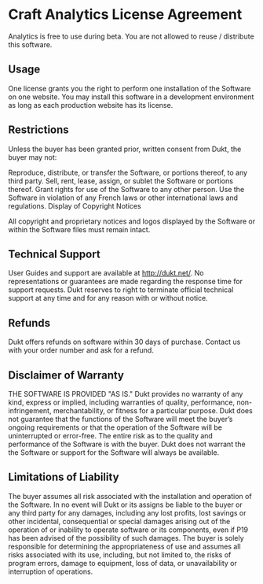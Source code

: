 # Craft Analytics License Agreement

Analytics is free to use during beta. You are not allowed to reuse / distribute this software.

## Usage

One license grants you the right to perform one installation of the Software on one website. You may install this software in a development environment as long as each production website has its license.

## Restrictions

Unless the buyer has been granted prior, written consent from Dukt, the buyer may not:

Reproduce, distribute, or transfer the Software, or portions thereof, to any third party.
Sell, rent, lease, assign, or sublet the Software or portions thereof.
Grant rights for use of the Software to any other person.
Use the Software in violation of any French laws or other international laws and regulations.
Display of Copyright Notices

All copyright and proprietary notices and logos displayed by the Software or within the Software files must remain intact.

## Technical Support

User Guides and support are available at http://dukt.net/. No representations or guarantees are made regarding the response time for support requests. Dukt reserves to right to terminate official technical support at any time and for any reason with or without notice.

## Refunds

Dukt offers refunds on software within 30 days of purchase. Contact us with your order number and ask for a refund.

## Disclaimer of Warranty

THE SOFTWARE IS PROVIDED "AS IS." Dukt provides no warranty of any kind, express or implied, including warranties of quality, performance, non-infringement, merchantability, or fitness for a particular purpose. Dukt does not guarantee that the functions of the Software will meet the buyer’s ongoing requirements or that the operation of the Software will be uninterrupted or error-free. The entire risk as to the quality and performance of the Software is with the buyer. Dukt does not warrant the the Software or support for the Software will always be available.

## Limitations of Liability

The buyer assumes all risk associated with the installation and operation of the Software. In no event will Dukt or its assigns be liable to the buyer or any third party for any damages, including any lost profits, lost savings or other incidental, consequential or special damages arising out of the operation of or inability to operate software or its components, even if P19 has been advised of the possibility of such damages. The buyer is solely responsible for determining the appropriateness of use and assumes all risks associated with its use, including, but not limited to, the risks of program errors, damage to equipment, loss of data, or unavailability or interruption of operations.